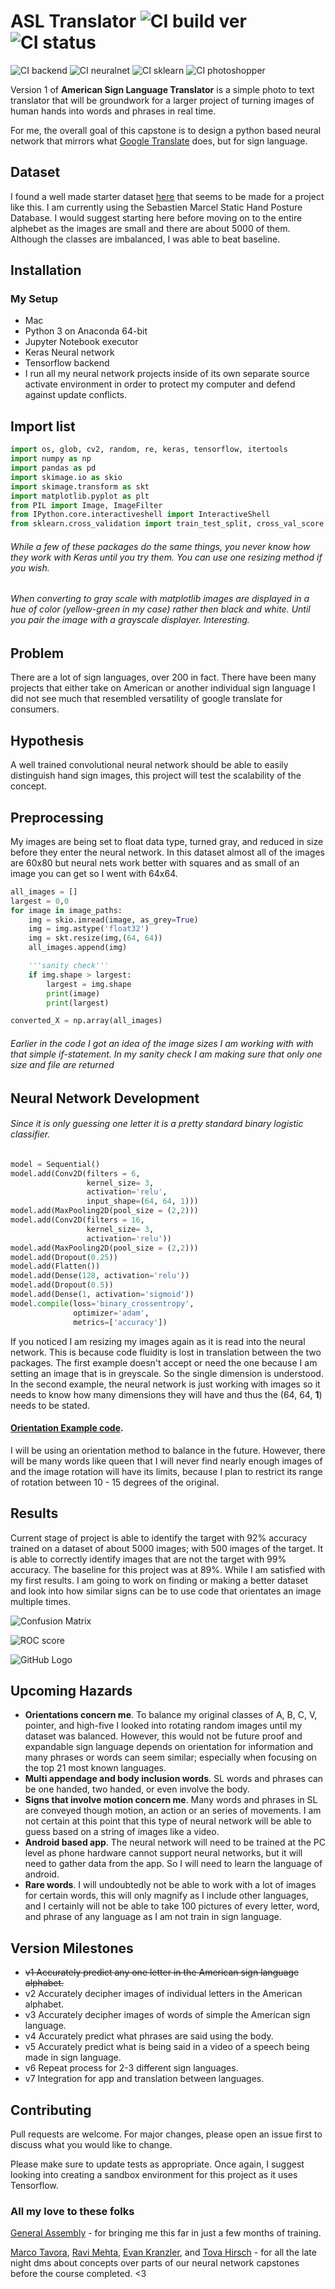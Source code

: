 # ASL Translator ![CI build ver](https://img.shields.io/badge/ALST-v1.5-yellow.svg) ![CI status](https://img.shields.io/badge/build-passing-brightgreen.svg)
![CI backend](https://img.shields.io/badge/tensorflow-v1.7.0-blue.svg) ![CI neuralnet](https://img.shields.io/badge/keras-v2.1.5-blue.svg) ![CI sklearn](https://img.shields.io/badge/scikit%20learn-0.19.1-blue.svg) ![CI photoshopper](https://img.shields.io/badge/pillow-5.1.x-blue.svg)


Version 1 of **American Sign Language Translator** is a simple photo to text translator that will be groundwork for a larger project of turning images of human hands into words and phrases in real time.

For me, the overall goal of this capstone is to design a python based neural network that mirrors what [Google Translate](https://www.google.com/search?q=google+translator) does, but for sign language.
## Dataset
I found a well made starter dataset [here](http://www.idiap.ch/resource/gestures/) that seems to be made for a project like this. I am currently using the Sebastien Marcel Static Hand Posture Database. I would suggest starting here before moving on to the entire alphebet as the images are small and there are about 5000 of them. Although the classes are imbalanced, I was able to beat baseline.

## Installation

### My Setup
* Mac
* Python 3 on Anaconda 64-bit
* Jupyter Notebook executor
* Keras Neural network
* Tensorflow backend
* I run all my neural network projects inside of its own separate source activate environment in order to protect my computer and defend against update conflicts.

## Import list

```python
import os, glob, cv2, random, re, keras, tensorflow, itertools
import numpy as np
import pandas as pd
import skimage.io as skio
import skimage.transform as skt
import matplotlib.pyplot as plt
from PIL import Image, ImageFilter
from IPython.core.interactiveshell import InteractiveShell
from sklearn.cross_validation import train_test_split, cross_val_score
```
###### While a few of these packages do the same things, you never know how they work with Keras until you try them. You can use one resizing method if you wish.
###### When converting to gray scale with matplotlib images are displayed in a hue of color (yellow-green in my case) rather then black and white. Until you pair the image with a grayscale displayer. Interesting.

## Problem
There are a lot of sign languages, over 200 in fact. There have been many projects that either take on American or another individual sign language I did not see much that resembled versatility of google translate for consumers.

## Hypothesis
A well trained convolutional neural network should be able to easily distinguish hand sign images, this project will test the scalability of the concept.
## Preprocessing
My images are being set to float data type, turned gray, and reduced in size before they enter the neural network. In this dataset almost all of the images are 60x80 but neural nets work better with squares and as small of an image you can get so I went with 64x64.

```python
all_images = []
largest = 0,0
for image in image_paths:
    img = skio.imread(image, as_grey=True)
    img = img.astype('float32')
    img = skt.resize(img,(64, 64))
    all_images.append(img)

    '''sanity check'''
    if img.shape > largest:
        largest = img.shape
        print(image)
        print(largest)

converted_X = np.array(all_images)
```
###### Earlier in the code I got an idea of the image sizes I am working with with that simple if-statement. In my sanity check I am making sure that only one size and file are returned


## Neural Network Development
###### Since it is only guessing one letter it is a pretty standard binary logistic classifier.

```python
model = Sequential()
model.add(Conv2D(filters = 6,
                 kernel_size= 3,
                 activation='relu',
                 input_shape=(64, 64, 1)))
model.add(MaxPooling2D(pool_size = (2,2)))
model.add(Conv2D(filters = 16,
                 kernel_size= 3,
                 activation='relu'))
model.add(MaxPooling2D(pool_size = (2,2)))
model.add(Dropout(0.25))
model.add(Flatten())
model.add(Dense(128, activation='relu'))
model.add(Dropout(0.5))
model.add(Dense(1, activation='sigmoid'))
model.compile(loss='binary_crossentropy',
              optimizer='adam',
              metrics=['accuracy'])
```
If you noticed I am resizing my images again as it is read into the neural network. This is because code fluidity is lost in translation between the two packages. The first example doesn't accept or need the one because I am setting an image that is in greyscale. So the single dimension is understood. In the second example, the neural network is just working with images so it needs to know how many dimensions they will have and thus the (64, 64, **1**) needs to be stated.
#### [Orientation Example code](https://blog.keras.io/building-powerful-image-classification-models-using-very-little-data.html).
I will be using an orientation method to balance in the future. However, there will be many words like queen that I will never find nearly enough images of and the image rotation will have its limits, because I plan to restrict its range of rotation between 10 - 15 degrees of the original.

## Results
Current stage of project is able to identify the target with 92% accuracy trained on a dataset of about 5000 images; with 500 images of the target. It is able to correctly identify images that are not the target with 99% accuracy. The baseline for this project was at 89%. While I am satisfied with my first results. I am going to work on finding or making a better dataset and look into how similar signs can be to use code that orientates an image multiple times.

![Confusion Matrix](https://github.com/DietMocha/ASL_translator/tree/master/pics/cm1.png "This was the Confusion Matrix")

![ROC score](https://github.com/DietMocha/ASL_translator/tree/master/pics/roc1.png)

![GitHub Logo](https://github.com/DietMocha/ASL_translator/tree/master/pics/roc1.png)

## Upcoming Hazards
* **Orientations concern me**. To balance my original classes of A, B, C, V, pointer, and high-five I looked into rotating random images until my dataset was balanced. However, this would not be future proof and expandable sign language depends on orientation for information and many phrases or words can seem similar; especially when focusing on the top 21 most known languages.
* **Multi appendage and body inclusion words**. SL words and phrases can be one handed, two handed, or even involve the body.
* **Signs that involve motion concern me**. Many words and phrases in SL are conveyed though motion, an action or an series of movements. I am not certain at this point that this type of neural network will be able to guess based on a string of images like a video.
* **Android based app**. The neural network will need to be trained at the PC level as phone hardware cannot support neural networks, but it will need to gather data from the app. So I will need to learn the language of android.
* **Rare words**. I will undoubtedly not be able to work with a lot of images for certain words, this will only magnify as I include other languages, and I certainly will not be able to take 100 pictures of every letter, word, and phrase of any language as I am not train in sign language.

## Version Milestones
* ~~v1 Accurately predict any one letter in the American sign language alphabet.~~
* v2 Accurately decipher images of individual letters in the American alphabet.
* v3 Accurately decipher images of words of simple the American sign language.
* v4 Accurately predict what phrases are said using the body.
* v5 Accurately predict what is being said in a video of a speech being made in sign language.
* v6 Repeat process for 2-3 different sign languages.
* v7 Integration for app and translation between languages.


## Contributing
Pull requests are welcome. For major changes, please open an issue first to discuss what you would like to change.

Please make sure to update tests as appropriate.
Once again, I suggest looking into creating a sandbox environment for this project as it uses Tensorflow.

### All my love to these folks

[General Assembly](https://generalassemb.ly/) - for bringing me this far in just a few months of training.

[Marco Tavora](https://github.com/marcotav), [Ravi Mehta](https://github.com/rdamehta), [Evan Kranzler](https://github.com/theelk801), and [Tova Hirsch](https://github.com/tovahirsch) - for all the late night dms about concepts over parts of our neural network capstones before the course completed. <3
